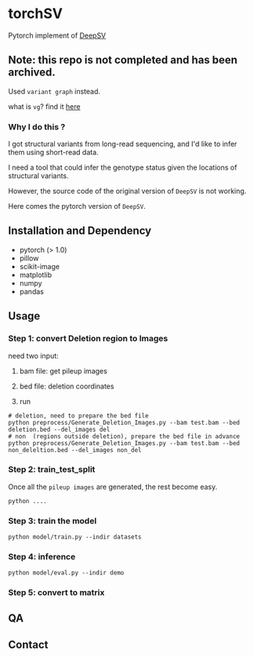 # torchSV
Pytorch implement of [DeepSV](https://github.com/CSuperlei/DeepSV)


## Note: this repo is not completed and has been archived. 

Used `variant graph` instead.

what is `vg`? find it [here](https://github.com/vgteam/vg/wiki)


### Why I do this ?
I got structural variants from long-read sequencing, and I'd like to infer them using short-read data.

I need a tool that could infer the genotype status given the locations of structural variants.   

However, the source code of the original version of `DeepSV` is not working. 

Here comes the pytorch version of `DeepSV`. 




## Installation and Dependency

- pytorch (> 1.0)
- pillow
- scikit-image
- matplotlib
- numpy
- pandas

## Usage
### Step 1: convert Deletion region to Images
need two input: 
1. bam file: get pileup images
2. bed file: deletion coordinates

3. run
```shell
# deletion, need to prepare the bed file 
python preprocess/Generate_Deletion_Images.py --bam test.bam --bed deletion.bed --del_images del
# non  (regions outside deletion), prepare the bed file in advance
python preprocess/Generate_Deletion_Images.py --bam test.bam --bed non_deleltion.bed --del_images non_del
```

### Step 2: train_test_split

Once all the `pileup images` are generated, the rest become easy. 

```shell
python ....
```

### Step 3: train the model
```shell
python model/train.py --indir datasets
```

### Step 4: inference
```shell
python model/eval.py --indir demo
```

### Step 5: convert to matrix


## QA
## Contact
